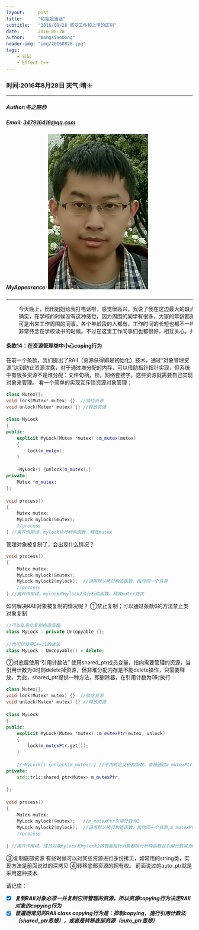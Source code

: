 ```yaml
---
layout:     post
title:      "和姐姐通话"
subtitle:   "2016/08/28 感受工作和上学的区别"
date:       2016-08-28
author:     "WangXiaoDong"
header-img: "img/20160828.jpg"
tags:
    - 日记
    - Effect C++
---
```


### 时间:2016年8月28日 天气:晴:sunny:
-----
#####   Author:冬之晓:angry:
#####   Email: 347916416@qq.com
#####   MyAppearance: ![MyAppearance](https://github.com/Dongzhixiao/PictureCache/raw/master/MyPicture.JPG "我的头像")
----------

<pre>
    今天晚上，田田姐姐给我打电话啦，感觉很高兴，我说了我在这边最大的缺点就是回家不方便，并且感到孤独。
	确实，在学校的时候没有这种感觉，因为周围的同学有很多，大家的年龄都差不多，状态都是一样的，
	可是出来工作周围的同事，各个年龄段的人都有，工作时间的长短也都不一样。感到非常的不适应，
	非常怀念在学校读书的时候。不过在这里工作同事们也都很好，相互关心，共同进步……
</pre>

#### 条款14：在资源管理类中小心coping行为

在前一个条款，我们提出了RAII（资源获得即是初始化）技术，通过“对象管理资源”达到防止资源泄露，对于通过堆分配的内存，可以借助指针指针实现，但系统中有很多资源不是堆分配：文件句柄，锁，网络套接字。这些资源就需要自己实现对象来管理。
看一个简单的实现互斥锁资源对象管理：

```C++
class Mutex{};
void lock(Mutex* mutex) {}  //锁住资源
void unlock(Mutex* mutex) {} //释放资源

class MyLock
{
public:
	explicit MyLock(Mutex *mutex) :m_mutex(mutex)
	{
		lock(m_mutex);
	}

	~MyLock() {unlock(m_mutex);}
private:
	Mutex *m_mutex;
};

void process()
{
	Mutex mutex;
	MyLock mylock(&mutex);
	//process
} //离开作用域，mylock执行析构函数，释放mutex
```

管理对象被复制了，会出现什么情况？

```C++
void process()
{
	Mutex mutex;
	MyLock mylock(&mutex);
	MyLock mylock2(mylock);  //调用默认拷贝构造函数，指向同一个资源
	//process
} //离开作用域，mylock和mylock2执行析构函数，释放mutex两次
```

如何解决RAII对象被复制的情况呢？
①禁止复制；可以通过条款6的方法禁止类对象复制

```C++
//可以私有化复制构造函数
class MyLock : private Uncopyable {};

//也可以使用C++11的语法
class MyLock : Uncopyable() = delete;
```

②对底层使用“引用计数法”
使用shared\_ptr成员变量，指向需要管理的资源，当引用计数为0时则delete掉资源，但非堆分配内存是不能delete操作，只需要释放，为此，shared\_ptr提供一种方法，即删除器，在引用计数为0时执行

```C++
class Mutex{};
void lock(Mutex* mutex) {}  //锁住资源
void unlock(Mutex* mutex) {} //释放资源

class MyLock
{
public:
	explicit MyLock(Mutex *mutex) :m_mutexPtr(mutex, unlock)
	{
		lock(m_mutexPtr.get());
	}

	//~MyLock() {unlock(m_mutex);} //不用再定义析构函数，直接通过m_mutexPtr删除器释放资源
private:
	std::tr1::shared_ptr<Mutex> m_mutexPtr;

};

void process()
{
	Mutex mutex;
	MyLock mylock(&mutex);   //m_mutexPtr引用计数为2
	MyLock mylock2(mylock);  //调用默认拷贝构造函数，指向同一个资源,m_mutexPtr引用计数为2
	//process

} //离开作用域，成员对象mylock和mylock2的智能指针对象都执行析构函数且引用计数减为0，则调用删除器unlock()函数解除锁
```


③复制底部资源
有些时候可以对某些资源进行多份拷贝，如常用的string类，实现方法是前面说过的深拷贝
④转移底部资源的拥有权。
前面说过的auto_ptr就是采用这种技术.

请记住：

- [x] ***复制RAII对象必须一并复制它所管理的资源，所以资源copying行为决定RAII对象的copying行为***
- [x] ***普遍而常见的RAII class copying行为是：抑制copying，施行引用计数法（shared_ptr思想），或者是转移底部资源（auto_ptr思想）***

